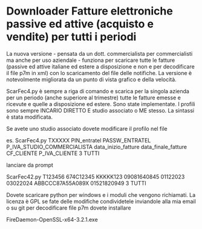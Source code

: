 # Downloader Fatture elettroniche passive ed attive (acquisto e vendite) per tutti i periodi

La nuova versione - pensata da un dott. commercialista per commercialisti ma anche per uso aziendale - funziona per scaricare tutte le fatture (passive ed attive italiane ed estere a disposizione e non e per decodificare il file p7m in xml) con lo scaricamento del file delle notifiche. La versione è notevolmente migliorata da un punto di vista grafico e della velocità.

ScarFec4.py è sempre a riga di comando e scarica per la singola azienda per un periodo (anche superiore al trimestre) tutte le fatture emesse e ricevute e quelle a disposizione ed estere. Sono state implementate. I profili sono sempre INCARIO DIRETTO E studio associato o ME stesso. La sintassi è stata modificata.

Se avete uno studio associato dovete modificare il profilo nel file

es.
ScarFec4.py TXXXXX PIN_entratel PASSW_ENTRATEL P_IVA_STUDIO_COMMERCIALISTA data_inizio_fatture data_finale_fatture CF_CLIENTE P_IVA_CLIENTE 3 TUTTI

lanciare da prompt

ScarFec42.py T123456 674C12345 KKKKK123 09081640845 01122023 03022024 ABBCCC87A55A089X 01521820949 3 TUTTI


Dovete scaricare python per windows e i moduli che vengono richiamati. La licenza è GPL se fate delle modifiche condividetele inviandole alla mia email o su git
per decodificare file p7m dovete installare

FireDaemon-OpenSSL-x64-3.2.1.exe
